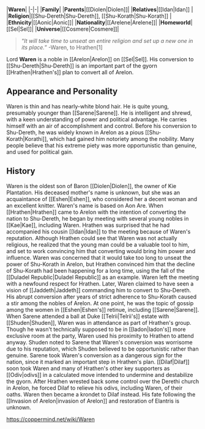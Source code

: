 |**Waren**|
|-|-|
|**Family**|
|**Parents**|[[Diolen\|Diolen]]|
|**Relatives**|[[Idan\|Idan]] |
|**Religion**|[[Shu-Dereth\|Shu-Dereth]], [[Shu-Korath\|Shu-Korath]] |
|**Ethnicity**|[[Aonic\|Aonic]]|
|**Nationality**|[[Arelene\|Arelene]]|
|**Homeworld**|[[Sel\|Sel]]|
|**Universe**|[[Cosmere\|Cosmere]]|

>“*It will take time to unseat an entire religion and set up a new one in its place.*”
\-Waren, to Hrathen[1]


Lord **Waren** is a noble in [[Arelon\|Arelon]] on [[Sel\|Sel]]. His conversion to [[Shu-Dereth\|Shu-Dereth]] is an important part of the gyorn [[Hrathen\|Hrathen's]] plan to convert all of Arelon.

## Appearance and Personality
Waren is thin and has nearly-white blond hair. He is quite young, presumably younger than [[Sarene\|Sarene]]. He is intelligent and shrewd, with a keen understanding of power and political advantage. He carries himself with an air of accomplishment and control. Before his conversion to Shu-Dereth, he was widely known in Arelon as a pious [[Shu-Korath\|Korathi]], which had gained him notoriety among the nobility. Many people believe that his extreme piety was more opportunistic than genuine, and used for political gain.

## History
Waren is the oldest son of Baron [[Diolen\|Diolen]], the owner of Kie Plantation. His deceased mother's name is unknown, but she was an acquaintance of [[Eshen\|Eshen]], who considered her a decent woman and an excellent knitter. Waren's name is based on Aon Are.
When [[Hrathen\|Hrathen]] came to Arelon with the intention of converting the nation to Shu-Dereth, he began by meeting with several young nobles in [[Kae\|Kae]], including Waren. Hrathen was surprised that he had accompanied his cousin [[Idan\|Idan]] to the meeting because of Waren's reputation. Although Hrathen could see that Waren was not actually religious, he realized that the young man could be a valuable tool to him, and set to work convincing him that converting would bring him power and influence. Waren was concerned that it would take too long to unseat the power of Shu-Korath in Arelon, but Hrathen convinced him that the decline of Shu-Korath had been happening for a long time, using the fall of the [[Duladel Republic\|Duladel Republic]] as an example. Waren left the meeting with a newfound respect for Hrathen.
Later, Waren claimed to have seen a vision of [[Jaddeth\|Jaddeth]] commanding him to convert to Shu-Dereth. His abrupt conversion after years of strict adherence to Shu-Korath caused a stir among the nobles of Arelon. At one point, he was the topic of gossip among the women in [[Eshen\|Eshen's]] retinue, including [[Sarene\|Sarene]]. When Sarene attended a ball at Duke [[Telrii\|Telrii's]] estate with [[Shuden\|Shuden]], Waren was in attendance as part of Hrathen's group. Though he wasn't technically supposed to be in [[Iadon\|Iadon's]] more exclusive room at the party, Waren used his proximity to Hrathen to attend anyway. Shuden noted to Sarene that Waren's conversion was worrisome due to his reputation, which Shuden believed to be opportunistic rather than genuine. Sarene took Waren's conversion as a dangerous sign for the nation, since it marked an important step in Hrathen's plan.
[[Dilaf\|Dilaf]] soon took Waren and many of Hrathen's other key supporters as [[Odiv\|odivs]] in a calculated move intended to undermine and destabilize the gyorn. After Hrathen wrested back some control over the Derethi church in Arelon, he forced Dilaf to relieve his odivs, including Waren, of their oaths. Waren then became a krondet to Dilaf instead. His fate following the [[Invasion of Arelon\|invasion of Arelon]] and restoration of Elantris is unknown.



https://coppermind.net/wiki/Waren